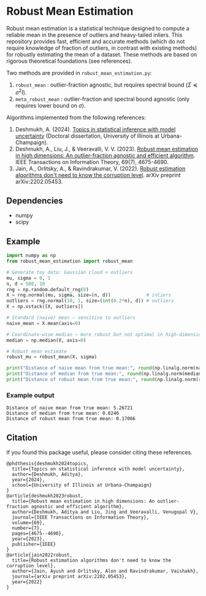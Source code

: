 # Robust Mean Estimation
Robust mean estimation is a statistical technique designed to compute a reliable mean in the presence of outliers and heavy-tailed inliers.
This repository provides fast, efficient and accurate methods (which do not require knowledge of fraction of outliers, in contrast with existing methods) for robustly estimating the mean of a dataset.
These methods are based on rigorous theoretical foundations (see references).

Two methods are provided in `robust_mean_estimation.py`:
1) `robust_mean` : outlier-fraction agnostic, but requires spectral bound ($\Sigma\preceq\sigma^2 I$).
2) `meta_robust_mean` : outlier-fraction and spectral bound agnostic (only requires lower bound on $\sigma$).
   
Algorithms implemented from the following references:
1) Deshmukh, A. (2024). [Topics in statistical inference with model uncertainty](https://www.ideals.illinois.edu/items/131409/bitstreams/436773/data.pdf) (Doctoral dissertation, University of Illinois at Urbana-Champaign).
2) Deshmukh, A., Liu, J., & Veeravalli, V. V. (2023). [Robust mean estimation in high dimensions: An outlier-fraction agnostic and efficient algorithm](https://arxiv.org/abs/2102.08573). IEEE Transactions on Information Theory, 69(7), 4675-4690.
3) Jain, A., Orlitsky, A., & Ravindrakumar, V. (2022). [Robust estimation algorithms don't need to know the corruption level](https://arxiv.org/pdf/2202.05453). arXiv preprint arXiv:2202.05453.

## Dependencies
- numpy
- scipy

## Example
```python
import numpy as np
from robust_mean_estimation import robust_mean

# Generate toy data: Gaussian cloud + outliers
mu, sigma = 0, 1
n, d = 500, 10
rng = np.random.default_rng(0)
X = rng.normal(mu, sigma, size=(n, d))             # inliers
outliers = rng.normal(10, 1, size=(int(0.2*n), d)) # outliers
X = np.vstack([X, outliers])

# Standard (naive) mean — sensitive to outliers
naive_mean = X.mean(axis=0)

# Coordinate-wise median — more robust but not optimal in high-dimensions
median = np.median(X, axis=0)

# Robust mean estimate
robust_mu = robust_mean(X, sigma)

print("Distance of naive mean from true mean:", round(np.linalg.norm(naive_mean - mu),5))
print("Distance of median from true mean:", round(np.linalg.norm(median - mu),5))
print("Distance of robust mean from true mean:", round(np.linalg.norm(robust_mu - mu),5))
```
### Example output
```
Distance of naive mean from true mean: 5.26721
Distance of median from true mean: 0.8246
Distance of robust mean from true mean: 0.17066
```

## Citation
If you found this package useful, please consider citing these references.
```
@phdthesis{deshmukh2024topics,
  title={Topics on statistical inference with model uncertainty},
  author={Deshmukh, Aditya},
  year={2024},
  school={University of Illinois at Urbana-Champaign}
}
@article{deshmukh2023robust,
  title={Robust mean estimation in high dimensions: An outlier-fraction agnostic and efficient algorithm},
  author={Deshmukh, Aditya and Liu, Jing and Veeravalli, Venugopal V},
  journal={IEEE Transactions on Information Theory},
  volume={69},
  number={7},
  pages={4675--4690},
  year={2023},
  publisher={IEEE}
}
@article{jain2022robust,
  title={Robust estimation algorithms don't need to know the corruption level},
  author={Jain, Ayush and Orlitsky, Alon and Ravindrakumar, Vaishakh},
  journal={arXiv preprint arXiv:2202.05453},
  year={2022}
}
```
